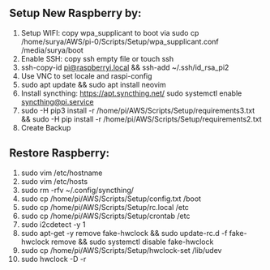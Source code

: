 ## Setup New Raspberry by:

1. Setup WIFI: copy wpa_supplicant to boot via sudo cp /home/surya/AWS/pi-0/Scripts/Setup/wpa_supplicant.conf /media/surya/boot
2. Enable SSH: copy ssh empty file or touch ssh
3. ssh-copy-id pi@raspberryi.local && ssh-add ~/.ssh/id_rsa_pi2
4. Use VNC to set locale and raspi-config
5. sudo apt update && sudo apt install neovim
6. Install syncthing: https://apt.syncthing.net/ sudo systemctl enable syncthing@pi.service
7. sudo -H pip3 install -r /home/pi/AWS/Scripts/Setup/requirements3.txt && sudo -H pip install -r /home/pi/AWS/Scripts/Setup/requirements2.txt
8. Create Backup

## Restore Raspberry:

1. sudo vim /etc/hostname
2. sudo vim /etc/hosts
3. sudo rm -rfv ~/.config/syncthing/
4. sudo cp /home/pi/AWS/Scripts/Setup/config.txt /boot
5. sudo cp /home/pi/AWS/Scripts/Setup/rc.local /etc
6. sudo cp /home/pi/AWS/Scripts/Setup/crontab /etc
7. sudo i2cdetect -y 1
8. sudo apt-get -y remove fake-hwclock && sudo update-rc.d -f fake-hwclock remove && sudo systemctl disable fake-hwclock
9. sudo cp /home/pi/AWS/Scripts/Setup/hwclock-set /lib/udev
10. sudo hwclock -D -r
